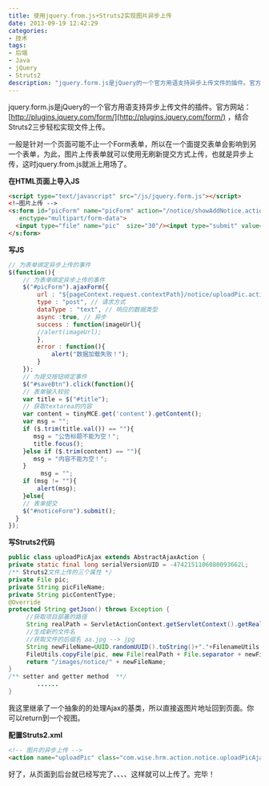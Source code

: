 ```yaml
---
title: 使用jquery.from.js+Struts2实现图片异步上传
date: 2013-09-19 12:42:29
categories: 
- 技术
tags:
- 后端
- Java
- jQuery
- Struts2
description: "jquery.form.js是jQuery的一个官方用语支持异步上传文件的插件。官方网站：http://plugins.jquery.com/form/ ，结合Struts2三步轻松实现文件上传。"
---
```


jquery.form.js是jQuery的一个官方用语支持异步上传文件的插件。官方网站：[http://plugins.jquery.com/form/](http://plugins.jquery.com/form/) ，结合Struts2三步轻松实现文件上传。
<!-- more -->
一般是针对一个页面可能不止一个Form表单，所以在一个面提交表单会影响到另一个表单，为此，图片上传表单就可以使用无刷新提交方式上传，也就是异步上传，这时jquery.from.js就派上用场了。

**在HTML页面上导入JS**
```html
<script type="text/javascript" src="/js/jquery.form.js"></script>
<!—图片上传 -->
<s:form id="picForm" name="picForm" action="/notice/showAddNotice.action" method="post"
   enctype="multipart/form-data">
  <input type="file" name="pic"  size="30"/><input type="submit" value="上传"/>
</s:form>
```

**写JS**
```js
// 为表单绑定异步上传的事件
$(function(){
    // 为表单绑定异步上传的事件
    $("#picForm").ajaxForm({
        url : "${pageContext.request.contextPath}/notice/uploadPic.action", // 请求的url
        type : "post", // 请求方式
        dataType : "text", // 响应的数据类型
        async :true, // 异步
        success : function(imageUrl){
        //alert(imageUrl);
        },
        error : function(){
            alert("数据加载失败！");
        }
    });
    // 为提交按钮绑定事件
    $("#saveBtn").click(function(){
    // 表单输入较验
    var title = $("#title");
    // 获取textarea的内容
    var content = tinyMCE.get('content').getContent();
    var msg = "";
    if ($.trim(title.val()) == ""){
       msg = "公告标题不能为空！";
       title.focus();
    }else if ($.trim(content) == ""){
       msg = "内容不能为空！";
    }
         msg = "";
    if (msg != ""){
        alert(msg);
    }else{
    // 表单提交
    $("#noticeForm").submit();
  }
});
```

**写Struts2代码**
```java
public class uploadPicAjax extends AbstractAjaxAction {
private static final long serialVersionUID = -4742151106080093662L;
/** Struts2文件上传的三个属性 */
private File pic;
private String picFileName;
private String picContentType;
@Override
protected String getJson() throws Exception {
     //获取项目部署的路径
     String realPath = ServletActionContext.getServletContext().getRealPath("/images/notice");
     //生成新的文件名
     //获取文件的后缀名 aa.jpg --> jpg
     String newFileName=UUID.randomUUID().toString()+"."+FilenameUtils.getExtension(picFileName);
     FileUtils.copyFile(pic, new File(realPath + File.separator + newFileName));
     return "/images/notice/" + newFileName;
}
/** setter and getter method  **/
        ......
}
```
我这里继承了一个抽象的的处理Ajax的基类，所以直接返图片地址回到页面。你可以return到一个视图。

**配置Struts2.xml**
```html
<!-- 图片的异步上传 -->
<action name="uploadPic" class="com.wise.hrm.action.notice.uploadPicAjax"></action>
```

好了，从页面到后台就已经写完了、、、、这样就可以上传了。完毕！